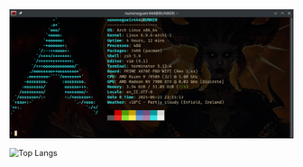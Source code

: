 <div id="" align="center">
<a><img src="/images/fastfetch.png" alt="fastfetch" width="" height=""></a>
</div>

![Top Langs](https://github-readme-stats.vercel.app/api/top-langs/?username=anuraghazra&layout=compact)



